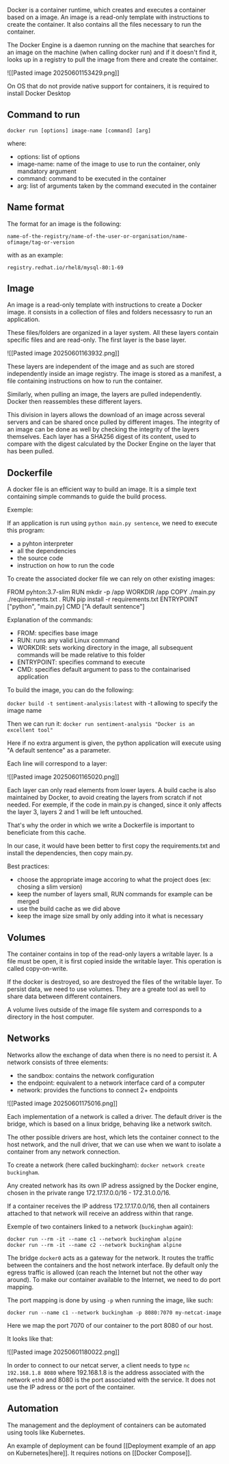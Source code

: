 Docker is a container runtime, which creates and executes a container based on a image. An image is a read-only template with instructions to create the container. It also contains all the files necessary to run the container.

The Docker Engine is a daemon running on the machine that searches for an image on the machine (when calling docker run) and if it doesn't find it, looks up in a registry to pull the image from there and create the container.

![[Pasted image 20250601153429.png]]

On OS that do not provide native support for containers, it is required to install Docker Desktop

## Command to run

`docker run [options] image-name [command] [arg]`

where:
- options: list of options
- image-name: name of the image to use to run the container, only mandatory argument
- command: command to be executed in the container
- arg: list of arguments taken by the command executed in the container

## Name format

The format for an image is the following:

`name-of-the-registry/name-of-the-user-or-organisation/name-ofimage/tag-or-version`

with as an example:

`registry.redhat.io/rhel8/mysql-80:1-69`

## Image

An image is a read-only template with instructions to create a Docker image. it consists in a collection of files and folders necessasry to run an application.

These files/folders are organized in a layer system. All these layers contain specific files and are read-only. The first layer is the base layer.

![[Pasted image 20250601163932.png]]

These layers are independent of the image and as such are stored independently inside an image registry. The image is stored as a manifest, a file containing instructions on how to run the container.

Similarly, when pulling an image, the layers are pulled independently. Docker then reassembles these different layers.

This division in layers allows the download of an image across several servers and can be shared once pulled by different images. The integrity of an image can be done as well by checking the integrity of the layers themselves. Each layer has a SHA256 digest of its content, used to compare with the digest calculated by the Docker Engine on the layer that has been pulled.

## Dockerfile

A docker file is an efficient way to build an image. It is a simple text containing simple commands to guide the build process.

Exemple: 

If an application is run using `python main.py sentence`, we need to execute this program:
- a pyhton interpreter
- all the dependencies
- the source code
- instruction on how to run the code

To create the associated docker file we can rely on other existing images:

FROM pyhton:3.7-slim
RUN mkdir -p /app
WORKDIR /app
COPY ./main.py ./requirements.txt .
RUN pip install -r requirements.txt
ENTRYPOINT \["python", "main.py]
CMD \["A default sentence"]

Explanation of the commands:
- FROM: specifies base image
- RUN: runs any valid Linux command
- WORKDIR: sets working directory in the image, all subsequent commands will be made relative to this folder
- ENTRYPOINT: specifies command to execute
- CMD: specifies default argument to pass to the containarised application

To build the image, you can do the following:

`docker build -t sentiment-analysis:latest` with -t allowing to specify the image name

Then we can run it: `docker run sentiment-analysis "Docker is an excellent tool"`

Here if no extra argument is given, the python application will execute using "A default sentence" as a parameter.

Each line will correspond to a layer:

![[Pasted image 20250601165020.png]]

Each layer can only read elements from lower layers. A build cache is also maintained by Docker, to avoid creating the layers from scratch if not needed. For exemple, if the code in main.py is changed, since it only affects the layer 3, layers 2 and 1 will be left untouched.

That's why the order in which we write a Dockerfile is important to beneficiate from this cache. 

In our case, it would have been better to first copy the requirements.txt and install the dependencies, then copy main.py.

Best practices:

- choose the appropriate image accoring to what the project does (ex: chosing a slim version)
- keep the number of layers small, RUN commands for example can be merged
- use the build cache as we did above
- keep the image size small by only adding into it what is necessary

## Volumes

The container contains in top of the read-only layers a writable layer. Is a file must be open, it is first copied inside the writable layer. This operation is called copy-on-write.

If the docker is destroyed, so are destroyed the files of the writable layer. To persist data, we need to use volumes. They are a greate tool as well to share data between different containers.

A volume lives outside of the image file system and corresponds to a directory in the host computer. 

## Networks

Networks allow the exchange of data when there is no need to persist it. A network consists of three elements:

- the sandbox: contains the network configuration
- the endpoint: equivalent to a network interface card of a computer
- network: provides the functions to connect 2+ endpoints

![[Pasted image 20250601175016.png]]

Each implementation of a network is called a driver. The default driver is the bridge, which is based on a linux bridge, behaving like a network switch. 

The other possible drivers are host, which lets the container connect to the host network, and the null driver, that we can use when we want to isolate a container from any network connection.

To create a network (here called buckingham): `docker network create buckingham`.

Any created network has its own IP adress assigned by the Docker engine, chosen in the private range 172.17.17.0.0/16 - 172.31.0.0/16.

If a container receives the IP address 172.17.17.0.0/16, then all containers attached to that network will receive an address within that range.

Exemple of two containers linked to a network (`buckingham` again):

```shell
docker run --rm -it --name c1 --network buckingham alpine
docker run --rm -it --name c2 --network buckingham alpine
```

The bridge `docker0` acts as a gateway for the network. It routes the traffic between the containers and the host network interface. By default only the egress traffic is allowed (can reach the Internet but not the other way around). To make our container available to the Internet, we need to do port mapping.

The port mapping is done by using `-p` when running the image, like such:

```shell
docker run --name c1 --network buckingham -p 8080:7070 my-netcat-image
```

Here we map the port 7070 of our container to the port 8080 of our host.

It looks like that:

![[Pasted image 20250601180022.png]]

In order to connect to our netcat server, a client needs to type `nc 192.168.1.8 8080` where 192.168.1.8 is the address associated with the network `eth0` and 8080 is the port associated with the service. It does not use the IP adress or the port of the container.
## Automation

The management and the deployment of containers can be automated using tools like Kubernetes.

An example of deployment can be found [[Deployment example of an app on Kubernetes|here]]. It requires notions on [[Docker Compose]].